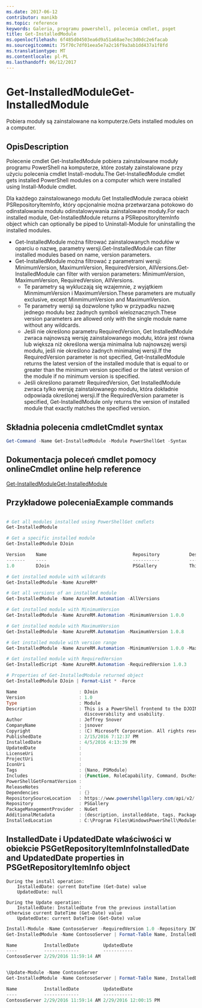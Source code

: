 ```yaml
---
ms.date: 2017-06-12
contributor: manikb
ms.topic: reference
keywords: Galeria, programu powershell, polecenia cmdlet, psget
title: Get-InstalledModule
ms.openlocfilehash: 6f485d04503ea6d9a51a68ae7ec3d0dc2e6facab
ms.sourcegitcommit: 75f70c7df01eea5e7a2c16f9a3ab1dd437a1f8fd
ms.translationtype: MT
ms.contentlocale: pl-PL
ms.lasthandoff: 06/12/2017
---
```

# <a name="get-installedmodule"></a><span data-ttu-id="9beb7-103">Get-InstalledModule</span><span class="sxs-lookup"><span data-stu-id="9beb7-103">Get-InstalledModule</span></span>

<span data-ttu-id="9beb7-104">Pobiera moduły są zainstalowane na komputerze.</span><span class="sxs-lookup"><span data-stu-id="9beb7-104">Gets installed modules on a computer.</span></span>

## <a name="description"></a><span data-ttu-id="9beb7-105">Opis</span><span class="sxs-lookup"><span data-stu-id="9beb7-105">Description</span></span>

<span data-ttu-id="9beb7-106">Polecenie cmdlet Get-InstalledModule pobiera zainstalowane moduły programu PowerShell na komputerze, które zostały zainstalowane przy użyciu polecenia cmdlet Install-modułu.</span><span class="sxs-lookup"><span data-stu-id="9beb7-106">The Get-InstalledModule cmdlet gets installed PowerShell modules on a computer which were installed using Install-Module cmdlet.</span></span>

<span data-ttu-id="9beb7-107">Dla każdego zainstalowanego modułu Get InstalledModule zwraca obiekt PSRepositoryItemInfo, który opcjonalnie można przetwarzana potokowo do odinstalowania modułu odinstalowywania zainstalowane moduły.</span><span class="sxs-lookup"><span data-stu-id="9beb7-107">For each installed module, Get-InstalledModule returns a PSRepositoryItemInfo object which can optionally be piped to Uninstall-Module for uninstalling the installed modules.</span></span>

- <span data-ttu-id="9beb7-108">Get-InstalledModule można filtrować zainstalowanych modułów w oparciu o nazwę, parametry wersji.</span><span class="sxs-lookup"><span data-stu-id="9beb7-108">Get-InstalledModule can filter installed modules based on name, version parameters.</span></span>
- <span data-ttu-id="9beb7-109">Get-InstalledModule można filtrować z parametrami wersji: MinimumVersion, MaximumVersion, RequiredVersion, AllVersions.</span><span class="sxs-lookup"><span data-stu-id="9beb7-109">Get-InstalledModule can filter with version parameters: MinimumVersion, MaximumVersion, RequiredVersion, AllVersions.</span></span>
  - <span data-ttu-id="9beb7-110">Te parametry są wykluczają się wzajemnie, z wyjątkiem MinmimumVersion i MaximumVersion.</span><span class="sxs-lookup"><span data-stu-id="9beb7-110">These parameters are mutually exclusive, except MinmimumVersion and MaximumVersion.</span></span>
  - <span data-ttu-id="9beb7-111">Te parametry wersji są dozwolone tylko w przypadku nazwę jednego modułu bez żadnych symboli wieloznacznych.</span><span class="sxs-lookup"><span data-stu-id="9beb7-111">These version parameters are allowed only with the single module name without any wildcards.</span></span>
  - <span data-ttu-id="9beb7-112">Jeśli nie określono parametru RequiredVersion, Get InstalledModule zwraca najnowszą wersję zainstalowanego modułu, która jest równa lub większa niż określona wersja minimalna lub najnowszej wersji modułu, jeśli nie określono żadnych minimalnej wersji.</span><span class="sxs-lookup"><span data-stu-id="9beb7-112">If the RequiredVersion parameter is not specified, Get-InstalledModule returns the latest version of the installed module that is equal to or greater than the minimum version specified or the latest version of the module if no minimum version is specified.</span></span> 
  - <span data-ttu-id="9beb7-113">Jeśli określono parametr RequiredVersion, Get InstalledModule zwraca tylko wersję zainstalowanego modułu, która dokładnie odpowiada określonej wersji.</span><span class="sxs-lookup"><span data-stu-id="9beb7-113">If the RequiredVersion parameter is specified, Get-InstalledModule only returns the version of installed module that exactly matches the specified version.</span></span>

## <a name="cmdlet-syntax"></a><span data-ttu-id="9beb7-114">Składnia polecenia cmdlet</span><span class="sxs-lookup"><span data-stu-id="9beb7-114">Cmdlet syntax</span></span>
```powershell
Get-Command -Name Get-InstalledModule -Module PowerShellGet -Syntax
```

## <a name="cmdlet-online-help-reference"></a><span data-ttu-id="9beb7-115">Dokumentacja poleceń cmdlet pomocy online</span><span class="sxs-lookup"><span data-stu-id="9beb7-115">Cmdlet online help reference</span></span>

[<span data-ttu-id="9beb7-116">Get-InstalledModule</span><span class="sxs-lookup"><span data-stu-id="9beb7-116">Get-InstalledModule</span></span>](http://go.microsoft.com/fwlink/?LinkId=526863)

## <a name="example-commands"></a><span data-ttu-id="9beb7-117">Przykładowe polecenia</span><span class="sxs-lookup"><span data-stu-id="9beb7-117">Example commands</span></span>

```powershell

# Get all modules installed using PowerShellGet cmdlets
Get-InstalledModule

# Get a specific installed module
Get-InstalledModule DJoin

Version    Name                                Repository           Description
-------    ----                                ----------           -----------
1.0        DJoin                               PSGallery            This is a PowerShell frontend to the DJOIN.exe c...

# Get installed module with wildcards
Get-InstalledModule -Name AzureRM*

# Get all versions of an installed module
Get-InstalledModule -Name AzureRM.Automation -AllVersions

# Get installed module with MinimumVersion
Get-InstalledModule -Name AzureRM.Automation -MinimumVersion 1.0.0

# Get installed module with MaximumVersion
Get-InstalledModule -Name AzureRM.Automation -MaximumVersion 1.0.8

# Get installed module with version range
Get-InstalledModule -Name AzureRM.Automation -MinimumVersion 1.0.0 -MaximumVersion 1.0.8

# Get installed module with RequiredVersion
Get-InstalledScript -Name AzureRM.Automation -RequiredVersion 1.0.3

# Properties of Get-InstalledModule returned object
Get-InstalledModule DJoin | Format-List * -Force

Name                       : DJoin
Version                    : 1.0
Type                       : Module
Description                : This is a PowerShell frontend to the DJOIN.exe command which provides better
                             discoverability and usability.
Author                     : Jeffrey Snover
CompanyName                : jsnover
Copyright                  : (C) Microsoft Corporation. All rights reserved.
PublishedDate              : 2/15/2016 7:12:37 PM
InstalledDate              : 4/5/2016 4:13:39 PM
UpdatedDate                :
LicenseUri                 :
ProjectUri                 :
IconUri                    :
Tags                       : {Nano, PSModule}
Includes                   : {Function, RoleCapability, Command, DscResource...}
PowerShellGetFormatVersion :
ReleaseNotes               :
Dependencies               : {}
RepositorySourceLocation   : https://www.powershellgallery.com/api/v2/
Repository                 : PSGallery
PackageManagementProvider  : NuGet
AdditionalMetadata         : {description, installeddate, tags, PackageManagementProvider...}
InstalledLocation          : C:\Program Files\WindowsPowerShell\Modules\DJoin\1.0

```



## <a name="installeddate-and-updateddate-properties-in-psgetrepositoryiteminfo-object"></a><span data-ttu-id="9beb7-118">InstalledDate i UpdatedDate właściwości w obiekcie PSGetRepositoryItemInfo</span><span class="sxs-lookup"><span data-stu-id="9beb7-118">InstalledDate and UpdatedDate properties in PSGetRepositoryItemInfo object</span></span>

    During the install operation:
        InstalledDate: current DateTime (Get-Date) value
        UpdatedDate: null

    During the Update operation:
        InstalledDate: InstalledDate from the previous installation otherwise current DateTime (Get-Date) value
        UpdatedDate: current DateTime (Get-Date) value

```powershell
Install-Module -Name ContosoServer -RequiredVersion 1.0 -Repository INT
Get-InstalledModule -Name ContosoServer | Format-Table Name, InstalledDate, UpdatedDate

Name          InstalledDate         UpdatedDate
----          -------------         -----------
ContosoServer 2/29/2016 11:59:14 AM


\Update-Module -Name ContosoServer
Get-InstalledModule -Name ContosoServer | Format-Table Name, InstalledDate, UpdatedDate

Name          InstalledDate         UpdatedDate
----          -------------         -----------
ContosoServer 2/29/2016 11:59:14 AM 2/29/2016 12:00:15 PM
```

